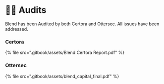 # 🕵️‍♂️ Audits

Blend has been Audited by both Certora and Ottersec. All issues have been addressed.

### Certora



{% file src=".gitbook/assets/Blend Certora Report.pdf" %}

### Ottersec

{% file src=".gitbook/assets/blend_capital_final.pdf" %}
